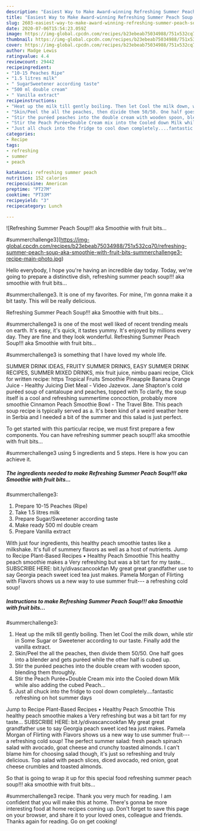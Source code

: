 ```yaml
---
description: "Easiest Way to Make Award-winning Refreshing Summer Peach Soup!!! aka Smoothie with fruit bits...  #summerchallenge3"
title: "Easiest Way to Make Award-winning Refreshing Summer Peach Soup!!! aka Smoothie with fruit bits...  #summerchallenge3"
slug: 2603-easiest-way-to-make-award-winning-refreshing-summer-peach-soup-aka-smoothie-with-fruit-bits-summerchallenge3
date: 2020-07-06T15:54:23.059Z
image: https://img-global.cpcdn.com/recipes/b23ebeab75034988/751x532cq70/refreshing-summer-peach-soup-aka-smoothie-with-fruit-bits-summerchallenge3-recipe-main-photo.jpg
thumbnail: https://img-global.cpcdn.com/recipes/b23ebeab75034988/751x532cq70/refreshing-summer-peach-soup-aka-smoothie-with-fruit-bits-summerchallenge3-recipe-main-photo.jpg
cover: https://img-global.cpcdn.com/recipes/b23ebeab75034988/751x532cq70/refreshing-summer-peach-soup-aka-smoothie-with-fruit-bits-summerchallenge3-recipe-main-photo.jpg
author: Madge Lewis
ratingvalue: 4.4
reviewcount: 29442
recipeingredient:
- "10-15 Peaches Ripe"
- "1.5 litres milk"
- " SugarSweetener according taste"
- "500 ml double cream"
- " Vanilla extract"
recipeinstructions:
- "Heat up the milk till gently boiling. Then let Cool the milk down, while stir in Some Sugar or Sweetener according to our taste. Finally add the vanilla extract."
- "Skin/Peel the all the peaches, then divide them 50/50. One half goes into a blender and gets puréed while the other half is cubed up."
- "Stir the puréed peaches into the double cream with wooden spoon, blending them throughly."
- "Stir the Peach Purée+Double Cream mix into the Cooled down Milk while also adding the cubed Peach..."
- "Just all chuck into the fridge to cool down completely....fantastic refreshing on hot summer days"
categories:
- Recipe
tags:
- refreshing
- summer
- peach

katakunci: refreshing summer peach 
nutrition: 152 calories
recipecuisine: American
preptime: "PT27M"
cooktime: "PT33M"
recipeyield: "3"
recipecategory: Lunch

---
```



![Refreshing Summer Peach Soup!!! aka Smoothie with fruit bits...

#summerchallenge3](https://img-global.cpcdn.com/recipes/b23ebeab75034988/751x532cq70/refreshing-summer-peach-soup-aka-smoothie-with-fruit-bits-summerchallenge3-recipe-main-photo.jpg)

Hello everybody, I hope you're having an incredible day today. Today, we're going to prepare a distinctive dish, refreshing summer peach soup!!! aka smoothie with fruit bits...

#summerchallenge3. It is one of my favorites. For mine, I'm gonna make it a bit tasty. This will be really delicious.

Refreshing Summer Peach Soup!!! aka Smoothie with fruit bits...

#summerchallenge3 is one of the most well liked of recent trending meals on earth. It's easy, it's quick, it tastes yummy. It's enjoyed by millions every day. They are fine and they look wonderful. Refreshing Summer Peach Soup!!! aka Smoothie with fruit bits...

#summerchallenge3 is something that I have loved my whole life.

SUMMER DRINK IDEAS, FRUITY SUMMER DRINKS, EASY SUMMER DRINK RECIPES, SUMMER MIXED DRINKS, mix fruit juice, nimbu paani recipe, Click for written recipe: https Tropical Fruits Smoothie Pineapple Banana Orange Juice - Healthy Juicing Diet Meal - Video Jazevox. Jane Shapton&#39;s cold puréed soup of cantaloupe and peaches, topped with To clarify, the soup itself is a cool and refreshing summertime concoction, probably more smoothie Cinnamon Peach Smoothie Bowl - The Travel Bite. This peach soup recipe is typically served as a. It&#39;s been kind of a weird weather here in Serbia and I needed a bit of the summer and this salad is just perfect.


To get started with this particular recipe, we must first prepare a few components. You can have refreshing summer peach soup!!! aka smoothie with fruit bits...

#summerchallenge3 using 5 ingredients and 5 steps. Here is how you can achieve it.

<!--inarticleads1-->

##### The ingredients needed to make Refreshing Summer Peach Soup!!! aka Smoothie with fruit bits...

#summerchallenge3:

1. Prepare 10-15 Peaches (Ripe)
1. Take 1.5 litres milk
1. Prepare  Sugar/Sweetener according taste
1. Make ready 500 ml double cream
1. Prepare  Vanilla extract


With just four ingredients, this healthy peach smoothie tastes like a milkshake. It&#39;s full of summery flavors as well as a host of nutrients. Jump to Recipe Plant-Based Recipes • Healthy Peach Smoothie This healthy peach smoothie makes a Very refreshing but was a bit tart for my taste… SUBSCRIBE HERE: bit.ly/divascancookfan My great great grandfather use to say Georgia peach sweet iced tea just makes. Pamela Morgan of Flirting with Flavors shows us a new way to use summer fruit--- a refreshing cold soup! 

<!--inarticleads2-->

##### Instructions to make Refreshing Summer Peach Soup!!! aka Smoothie with fruit bits...

#summerchallenge3:

1. Heat up the milk till gently boiling. Then let Cool the milk down, while stir in Some Sugar or Sweetener according to our taste. Finally add the vanilla extract.
1. Skin/Peel the all the peaches, then divide them 50/50. One half goes into a blender and gets puréed while the other half is cubed up.
1. Stir the puréed peaches into the double cream with wooden spoon, blending them throughly.
1. Stir the Peach Purée+Double Cream mix into the Cooled down Milk while also adding the cubed Peach...
1. Just all chuck into the fridge to cool down completely....fantastic refreshing on hot summer days


Jump to Recipe Plant-Based Recipes • Healthy Peach Smoothie This healthy peach smoothie makes a Very refreshing but was a bit tart for my taste… SUBSCRIBE HERE: bit.ly/divascancookfan My great great grandfather use to say Georgia peach sweet iced tea just makes. Pamela Morgan of Flirting with Flavors shows us a new way to use summer fruit--- a refreshing cold soup! The perfect summer salad: fresh peach spinach salad with avocado, goat cheese and crunchy toasted almonds. I can&#39;t blame him for choosing salad though, it&#39;s just so refreshing and truly delicious. Top salad with peach slices, diced avocado, red onion, goat cheese crumbles and toasted almonds. 

So that is going to wrap it up for this special food refreshing summer peach soup!!! aka smoothie with fruit bits...

#summerchallenge3 recipe. Thank you very much for reading. I am confident that you will make this at home. There's gonna be more interesting food at home recipes coming up. Don't forget to save this page on your browser, and share it to your loved ones, colleague and friends. Thanks again for reading. Go on get cooking!
